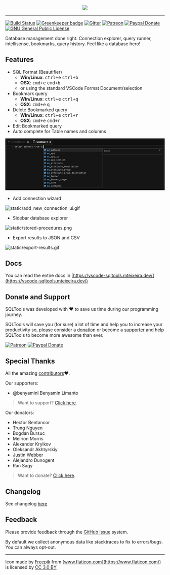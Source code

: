 <p align="center">
<img src="https://raw.githubusercontent.com/mtxr/vscode-sqltools/master/static/banner.png" />
</p>

<hr />

[![Build Status](https://img.shields.io/travis/com/mtxr/vscode-sqltools/master.svg?style=flat-square)](https://travis-ci.com/mtxr/vscode-sqltools)
[![Greenkeeper badge](https://badges.greenkeeper.io/mtxr/vscode-sqltools.svg?style=flat-square)](https://greenkeeper.io/)
[![Gitter](https://img.shields.io/gitter/room/mtxr/vscode-sqltools.svg?style=flat-square)](https://gitter.im/vscode-sqltools)
[![Patreon](https://img.shields.io/badge/patreon-support-blue.svg?style=flat-square)](https://www.patreon.com/mteixeira)
[![Paypal Donate](https://img.shields.io/badge/paypal-donate-blue.svg?style=flat-square)](https://www.paypal.com/cgi-bin/webscr?cmd=_s-xclick&hosted_button_id=RSMB6DGK238V8)
[![GNU General Public License](https://img.shields.io/badge/license-GPL%20v3-orange.svg?style=flat-square)](http://www.gnu.org/licenses/gpl-3.0.en.html)

Database management done right. Connection explorer, query runner, intellisense, bookmarks, query history. Feel like a database hero!

## Features

* SQL Format (Beautifier)
  * __Win/Linux__: <kbd>ctrl+e</kbd> <kbd>ctrl+b</kbd>
  * __OSX__: <kbd>cmd+e</kbd> <kbd>cmd+b</kbd>
  * or using the standard VSCode Format Document/selection
* Bookmark query
  * __Win/Linux__: <kbd>ctrl+e</kbd> <kbd>ctrl+q</kbd>
  * __OSX__: <kbd>cmd+e</kbd> <kbd>q</kbd>
* Delete Bookmarked query
  * __Win/Linux__: <kbd>ctrl+e</kbd> <kbd>ctrl+r</kbd>
  * __OSX__: <kbd>cmd+e</kbd> <kbd>cmd+r</kbd>
* Edit Bookmarked query
* Auto complete for Table names and columns

![static/autocomplete.png](https://raw.githubusercontent.com/mtxr/vscode-sqltools/master/static/autocomplete.png)

* Add connection wizard

![static/add_new_connection_ui.gif](https://raw.githubusercontent.com/mtxr/vscode-sqltools/master/static/add_new_connection_ui.gif)

* Sidebar database explorer

![static/stored-procedures.png](https://raw.githubusercontent.com/mtxr/vscode-sqltools/master/static/stored-procedures.png)

* Export results to JSON and CSV

![static/export-results.gif](https://raw.githubusercontent.com/mtxr/vscode-sqltools/master/static/export-results.gif)

## Docs

You can read the entire docs in [https://vscode-sqltools.mteixeira.dev/](https://vscode-sqltools.mteixeira.dev/)


## Donate and Support

SQLTools was developed with ♥ to save us time during our programming journey.

SQLTools will save you (for sure) a lot of time and help you to increase your productivity so, please consider a [donation](https://www.paypal.com/cgi-bin/webscr?cmd=_s-xclick&hosted_button_id=RSMB6DGK238V8) or become a [supporter](https://www.patreon.com/mteixeira) and help SQLTools to become more awesome than ever.


[![Patreon](https://img.shields.io/badge/patreon-support-blue.svg?style=for-the-badge&logo=patreon)](https://www.patreon.com/mteixeira)
[![Paypal Donate](https://img.shields.io/badge/paypal-donate-blue.svg?style=for-the-badge&logo=paypal)](https://www.paypal.com/cgi-bin/webscr?cmd=_s-xclick&hosted_button_id=RSMB6DGK238V8)

## Special Thanks

All the amazing [contributors](https://github.com/mtxr/vscode-sqltools/graphs/contributors)❤️.

Our supporters:

- @benyaminl Benyamin Limanto

> Want to support? [Click here](https://www.patreon.com/mteixeira).


Our donators:

- Hector Bentancor
- Trung Nguyen
- Bogdan Bursuc
- Meirion Morris
- Alexander Krylkov
- Oleksandr Akhtyrskiy
- Justin Webber
- Alejandro Dunogent
- Ran Sagy

> Want to donate? [Click here](https://www.paypal.com/cgi-bin/webscr?cmd=_s-xclick&hosted_button_id=RSMB6DGK238V8).

## Changelog

See changelog [here](CHANGELOG.md)

## Feedback

Please provide feedback through the [GitHub Issue](https://github.com/mtxr/vscode-sqltools/issues) system.

By default we collect anonymous data like stacktraces to fix to errors/bugs. You can always opt-out.

<hr />

Icon made by [Freepik](https://www.freepik.com/) from [www.flaticon.com](https://www.flaticon.com/) is licensed by [CC 3.0 BY](http://creativecommons.org/licenses/by/3.0/)
